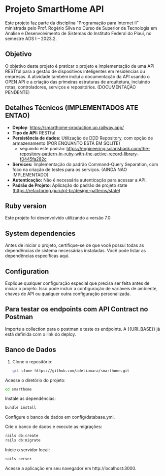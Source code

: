 # Projeto SmartHome API

Este projeto faz parte da disciplina "Programação para Internet II" ministrada pelo Prof. Rogério Silva no Curso de Superior de Tecnologia em Análise e Desenvolvimento de Sistemas do Instituto Federal do Piauí, no semestre ADS I – 2023.2.

## Objetivo

O objetivo deste projeto é praticar o projeto e implementação de uma API RESTful para a gestão de dispositivos inteligentes em residências ou empresas. A atividade também inclui a documentação da API usando o OPEN API e a criação das primeiras estruturas de arquitetura, incluindo rotas, controladores, serviços e repositórios. (DOCUMENTAÇÃO PENDENTE)

## Detalhes Técnicos (IMPLEMENTADOS ATE ENTAO)

* **Deploy**: https://smarthome-production.up.railway.app/
* **Tipo de API:** RESTful
* **Persistência de dados:** Utilização de DDD Repository, com opção de armazenamento (POR ENQUANTO ESTÁ EM SQLITE)
    - seguindo este padrão: https://engineering.solarisbank.com/the-repository-pattern-in-ruby-with-the-active-record-library-f0445fa282c
* **Services:** Implementação do padrão Command-Query Separation, com foco na criação de testes para os serviços. (AINDA NAO IMPLEMENTADO)
* **Autenticação:** Não é necessária autenticação para acessar a API.
* **Padrão de Projeto**: Aplicação do padrão de projeto state (https://refactoring.guru/pt-br/design-patterns/state)




## Ruby version

Este projeto foi desenvolvido utilizando a versão 7.0

## System dependencies

Antes de iniciar o projeto, certifique-se de que você possui todas as dependências de sistema necessárias instaladas. Você pode listar as dependências específicas aqui.

## Configuration

Explique qualquer configuração especial que precisa ser feita antes de iniciar o projeto. Isso pode incluir a configuração de variáveis de ambiente, chaves de API ou qualquer outra configuração personalizada.

## Para testar os endpoints com API Contract no Postman

Importe a collection para o postman e teste os endpoints. A {{URI_BASE}} já está definida com o link do deploy.

## Banco de Dados

1. Clone o repositório:

   ```bash
   git clone https://github.com/adeliamara/smarthome.git
   ```
Acesse o diretório do projeto:

   ```bash
cd smarthome
```

Instale as dependências:

```bash
bundle install
```

Configure o banco de dados em config/database.yml.

Crie o banco de dados e execute as migrações:

```bash
rails db:create
rails db:migrate
```

Inicie o servidor local:

```bash
rails server
```
Acesse a aplicação em seu navegador em http://localhost:3000.


